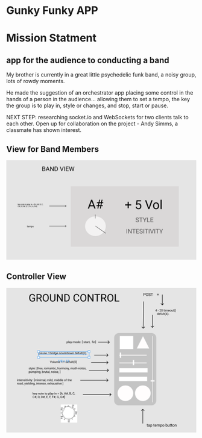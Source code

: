 # Gunky Funky APP

# Mission Statment
## app for the audience to conducting a band

My brother is currently in a great little psychedelic funk band, a noisy group, lots of rowdy moments. 

He made the suggestion of an orchestrator app placing some control in the hands of a person in the audience... allowing them to set a tempo, the key the group is to play in, style or changes, and stop, start or pause.

NEXT STEP: researching socket.io and WebSockets for two clients talk to each other.
Open up for collaboration on the project - Andy Simms, a classmate has shown interest.

## View for Band Members
![](image/shuttle_panel.png)


## Controller View
![](image/ground_control.png)

